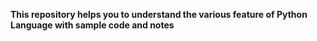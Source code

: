**This repository helps you to understand the various feature of Python Language with sample code and notes**
